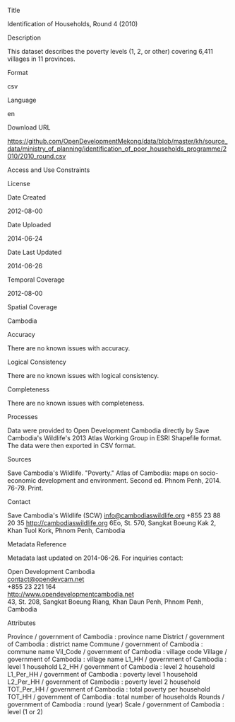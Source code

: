 Title

Identification of Households, Round 4 (2010)

Description

This dataset describes the poverty levels (1, 2, or other) covering 6,411 villages in 11 provinces.

Format

csv

Language

en

Download URL

https://github.com/OpenDevelopmentMekong/data/blob/master/kh/source_data/ministry_of_planning/identification_of_poor_households_programme/2010/2010_round.csv

Access and Use Constraints



License



Date Created

2012-08-00

Date Uploaded

2014-06-24

Date Last Updated

2014-06-26

Temporal Coverage

2012-08-00

Spatial Coverage

Cambodia

Accuracy

There are no known issues with accuracy.

Logical Consistency

There are no known issues with logical consistency.

Completeness

There are no known issues with completeness.

Processes

Data were provided to Open Development Cambodia directly by Save Cambodia's Wildlife's 2013 Atlas Working Group in ESRI Shapefile format. The data were then exported in CSV format.

Sources

Save Cambodia's Wildlife. "Poverty." Atlas of Cambodia: maps on socio-economic development and environment. Second ed. Phnom Penh, 2014. 76-79. Print.

Contact

Save Cambodia's Wildlife (SCW)
info@cambodiaswildlife.org
+855 23 88 20 35
http://cambodiaswildlife.org
6Eo, St. 570, Sangkat Boeung Kak 2, Khan Tuol Kork, Phnom Penh, Cambodia

Metadata Reference

Metadata last updated on 2014-06-26. For inquiries contact:

Open Development Cambodia  
contact@opendevcam.net  
+855 23 221 164  
http://www.opendevelopmentcambodia.net  
43, St. 208, Sangkat Boeung Riang, Khan Daun Penh, Phnom Penh, Cambodia

Attributes

Province / government of Cambodia : province name
District / government of Cambodia : district name
Commune / government of Cambodia : commune name
Vil_Code / government of Cambodia : village code
Village / government of Cambodia : village name
L1_HH / government of Cambodia : level 1 household
L2_HH / government of Cambodia :  level 2 household
L1_Per_HH / government of Cambodia : poverty level 1 household
L2_Per_HH / government of Cambodia : poverty level 2 household
TOT_Per_HH / government of Cambodia : total poverty per household
TOT_HH / government of Cambodia : total number of households
Rounds / government of Cambodia : round (year)
Scale / government of Cambodia : level (1 or 2)





